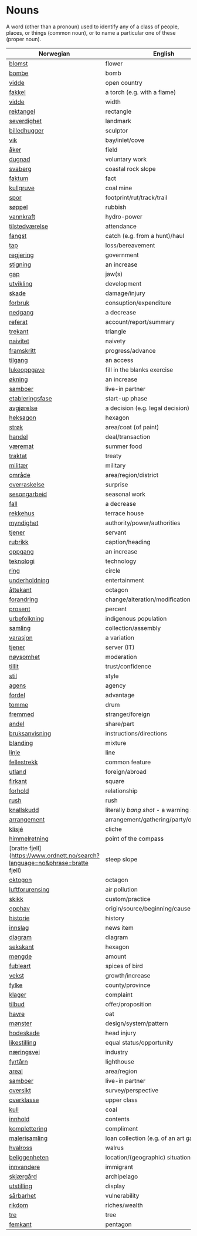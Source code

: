 # Nouns

A word (other than a pronoun) used to identify any of a class of people, places, or things (common noun), or to name a particular one of these (proper noun).

| Norwegian | English | Gender |
| --- | --- | --- |
| [blomst](https://www.ordnett.no/search?language=no&phrase=blomst) | flower | m |
| [bombe](https://www.ordnett.no/search?language=no&phrase=bombe) | bomb | m |
| [vidde](https://www.ordnett.no/search?language=no&phrase=vidde) | open country | m |
| [fakkel](https://www.ordnett.no/search?language=no&phrase=fakkel) | a torch (e.g. with a flame) | m |
| [vidde](https://www.ordnett.no/search?language=no&phrase=vidde) | width | m/f |
| [rektangel](https://www.ordnett.no/search?language=no&phrase=rektangel) | rectangle | i |
| [severdighet](https://www.ordnett.no/search?language=no&phrase=severdighet) | landmark | m |
| [billedhugger](https://www.ordnett.no/search?language=no&phrase=billedhugger) | sculptor | m |
| [vik](https://www.ordnett.no/search?language=no&phrase=vik) | bay/inlet/cove | m |
| [åker](https://www.ordnett.no/search?language=no&phrase=åker) | field | m |
| [dugnad](https://www.ordnett.no/search?language=no&phrase=dugnad) | voluntary work | m |
| [svaberg](https://www.ordnett.no/search?language=no&phrase=svaberg) | coastal rock slope | i |
| [faktum](https://www.ordnett.no/search?language=no&phrase=faktum) | fact | i |
| [kullgruve](https://www.ordnett.no/search?language=no&phrase=kullgruve) | coal mine | m |
| [spor](https://www.ordnett.no/search?language=no&phrase=spor) | footprint/rut/track/trail | i |
| [søppel](https://www.ordnett.no/search?language=no&phrase=søppel) | rubbish | i |
| [vannkraft](https://www.ordnett.no/search?language=no&phrase=vannkraft) | hydro-power | m |
| [tilstedværelse](https://www.ordnett.no/search?language=no&phrase=tilstedværelse) | attendance | i |
| [fangst](https://www.ordnett.no/search?language=no&phrase=fangst) | catch (e.g. from a hunt)/haul | m |
| [tap](https://www.ordnett.no/search?language=no&phrase=tap) | loss/bereavement | i |
| [regjering](https://www.ordnett.no/search?language=no&phrase=regjering) | government | m |
| [stigning](https://www.ordnett.no/search?language=no&phrase=stigning) | an increase | m |
| [gap](https://www.ordnett.no/search?language=no&phrase=gap) | jaw(s) | m |
| [utvikling](https://www.ordnett.no/search?language=no&phrase=utvikling) | development | m |
| [skade](https://www.ordnett.no/search?language=no&phrase=skade) | damage/injury | m |
| [forbruk](https://www.ordnett.no/search?language=no&phrase=forbruk) | consuption/expenditure | i |
| [nedgang](https://www.ordnett.no/search?language=no&phrase=nedgang) | a decrease | m |
| [referat](https://www.ordnett.no/search?language=no&phrase=referat) | account/report/summary | i |
| [trekant](https://www.ordnett.no/search?language=no&phrase=trekant) | triangle | m |
| [naivitet](https://www.ordnett.no/search?language=no&phrase=naivitet) | naivety | m |
| [framskritt](https://www.ordnett.no/search?language=no&phrase=framskritt) | progress/advance | i |
| [tilgang](https://www.ordnett.no/search?language=no&phrase=tilgang) | an access | i |
| [lukeoppgave](https://www.ordnett.no/search?language=no&phrase=lukeoppgave) | fill in the blanks exercise | m |
| [økning](https://www.ordnett.no/search?language=no&phrase=økning) | an increase | m |
| [samboer](https://www.ordnett.no/search?language=no&phrase=samboer) | live-in partner | m |
| [etableringsfase](https://www.ordnett.no/search?language=no&phrase=etableringsfase) | start-up phase | m |
| [avgjørelse](https://www.ordnett.no/search?language=no&phrase=avgjørelse) | a decision (e.g. legal decision) | m |
| [heksagon](https://www.ordnett.no/search?language=no&phrase=heksagon) | hexagon | m |
| [strøk](https://www.ordnett.no/search?language=no&phrase=strøk) | area/coat (of paint) | i |
| [handel](https://www.ordnett.no/search?language=no&phrase=handel) | deal/transaction | m |
| [væremat](https://www.ordnett.no/search?language=no&phrase=væremat) | summer food | m |
| [traktat](https://www.ordnett.no/search?language=no&phrase=traktat) | treaty | m |
| [militær](https://www.ordnett.no/search?language=no&phrase=militær) | military | m |
| [område](https://www.ordnett.no/search?language=no&phrase=område) | area/region/district | i |
| [overraskelse](https://www.ordnett.no/search?language=no&phrase=overraskelse) | surprise | m |
| [sesongarbeid](https://www.ordnett.no/search?language=no&phrase=sesongarbeid) | seasonal work | i |
| [fall](https://www.ordnett.no/search?language=no&phrase=fall) | a decrease | i |
| [rekkehus](https://www.ordnett.no/search?language=no&phrase=rekkehus) | terrace house | i |
| [myndighet](https://www.ordnett.no/search?language=no&phrase=myndighet) | authority/power/authorities | m |
| [tjener](https://www.ordnett.no/search?language=no&phrase=tjener) | servant | m |
| [rubrikk](https://www.ordnett.no/search?language=no&phrase=rubrikk) | caption/heading | m |
| [oppgang](https://www.ordnett.no/search?language=no&phrase=oppgang) | an increase | m |
| [teknologi](https://www.ordnett.no/search?language=no&phrase=teknologi) | technology | m |
| [ring](https://www.ordnett.no/search?language=no&phrase=ring) | circle | m |
| [underholdning](https://www.ordnett.no/search?language=no&phrase=underholdning) | entertainment | m |
| [åttekant](https://www.ordnett.no/search?language=no&phrase=åttekant) | octagon | m |
| [forandring](https://www.ordnett.no/search?language=no&phrase=forandring) | change/alteration/modification | m |
| [prosent](https://www.ordnett.no/search?language=no&phrase=prosent) | percent | m |
| [urbefolkning](https://www.ordnett.no/search?language=no&phrase=urbefolkning) | indigenous population | m |
| [samling](https://www.ordnett.no/search?language=no&phrase=samling) | collection/assembly | m |
| [varasjon](https://www.ordnett.no/search?language=no&phrase=varasjon) | a variation | m |
| [tjener](https://www.ordnett.no/search?language=no&phrase=tjener) | server (IT) | m |
| [nøysomhet](https://www.ordnett.no/search?language=no&phrase=nøysomhet) | moderation | m |
| [tillit](https://www.ordnett.no/search?language=no&phrase=tillit) | trust/confidence | m |
| [stil](https://www.ordnett.no/search?language=no&phrase=stil) | style | m |
| [agens](https://www.ordnett.no/search?language=no&phrase=agens) | agency | m |
| [fordel](https://www.ordnett.no/search?language=no&phrase=fordel) | advantage | m |
| [tomme](https://www.ordnett.no/search?language=no&phrase=tomme) | drum | m |
| [fremmed](https://www.ordnett.no/search?language=no&phrase=fremmed) | stranger/foreign | m |
| [andel](https://www.ordnett.no/search?language=no&phrase=andel) | share/part | m |
| [bruksanvisning](https://www.ordnett.no/search?language=no&phrase=bruksanvisning) | instructions/directions | m |
| [blanding](https://www.ordnett.no/search?language=no&phrase=blanding) | mixture | m |
| [linje](https://www.ordnett.no/search?language=no&phrase=linje) | line | m |
| [fellestrekk](https://www.ordnett.no/search?language=no&phrase=fellestrekk) | common feature | i |
| [utland](https://www.ordnett.no/search?language=no&phrase=utland) | foreign/abroad | m |
| [firkant](https://www.ordnett.no/search?language=no&phrase=firkant) | square | m |
| [forhold](https://www.ordnett.no/search?language=no&phrase=forhold) | relationship | i |
| [rush](https://www.ordnett.no/search?language=no&phrase=rush) | rush | i |
| [knallskudd](https://www.ordnett.no/search?language=no&phrase=knallskudd) | literally _bang shot_ - a warning shot gun | i |
| [arrangement](https://www.ordnett.no/search?language=no&phrase=arrangement) | arrangement/gathering/party/organisation | i |
| [klisjé](https://www.ordnett.no/search?language=no&phrase=klisjé) | cliche | m |
| [himmelretning](https://www.ordnett.no/search?language=no&phrase=himmelretning) | point of the compass | m |
| [bratte fjell](https://www.ordnett.no/search?language=no&phrase=bratte fjell) | steep slope | m |
| [oktogon](https://www.ordnett.no/search?language=no&phrase=oktogon) | octagon | m |
| [luftforurensing](https://www.ordnett.no/search?language=no&phrase=luftforurensing) | air pollution | m |
| [skikk](https://www.ordnett.no/search?language=no&phrase=skikk) | custom/practice | m |
| [opphav](https://www.ordnett.no/search?language=no&phrase=opphav) | origin/source/beginning/cause | i |
| [historie](https://www.ordnett.no/search?language=no&phrase=historie) | history | m/f |
| [innslag](https://www.ordnett.no/search?language=no&phrase=innslag) | news item | i |
| [diagram](https://www.ordnett.no/search?language=no&phrase=diagram) | diagram | i |
| [sekskant](https://www.ordnett.no/search?language=no&phrase=sekskant) | hexagon | m |
| [mengde](https://www.ordnett.no/search?language=no&phrase=mengde) | amount | m |
| [fubleart](https://www.ordnett.no/search?language=no&phrase=fubleart) | spices of bird | m/f |
| [vekst](https://www.ordnett.no/search?language=no&phrase=vekst) | growth/increase | m |
| [fylke](https://www.ordnett.no/search?language=no&phrase=fylke) | county/province | i |
| [klager](https://www.ordnett.no/search?language=no&phrase=klager) | complaint | m |
| [tilbud](https://www.ordnett.no/search?language=no&phrase=tilbud) | offer/proposition | i |
| [havre](https://www.ordnett.no/search?language=no&phrase=havre) | oat | m |
| [mønster](https://www.ordnett.no/search?language=no&phrase=mønster) | design/system/pattern | i |
| [hodeskade](https://www.ordnett.no/search?language=no&phrase=hodeskade) | head injury | m |
| [likestilling](https://www.ordnett.no/search?language=no&phrase=likestilling) | equal status/opportunity | m |
| [næringsvei](https://www.ordnett.no/search?language=no&phrase=næringsvei) | industry | m |
| [fyrtårn](https://www.ordnett.no/search?language=no&phrase=fyrtårn) | lighthouse | i |
| [areal](https://www.ordnett.no/search?language=no&phrase=areal) | area/region | i |
| [samboer](https://www.ordnett.no/search?language=no&phrase=samboer) | live-in partner | m |
| [oversikt](https://www.ordnett.no/search?language=no&phrase=oversikt) | survey/perspective | m |
| [overklasse](https://www.ordnett.no/search?language=no&phrase=overklasse) | upper class | m |
| [kull](https://www.ordnett.no/search?language=no&phrase=kull) | coal | i |
| [innhold](https://www.ordnett.no/search?language=no&phrase=innhold) | contents | i |
| [komplettering](https://www.ordnett.no/search?language=no&phrase=komplettering) | compliment | m |
| [malerisamling](https://www.ordnett.no/search?language=no&phrase=malerisamling) | loan collection (e.g. of an art gallery) | m |
| [hvalross](https://www.ordnett.no/search?language=no&phrase=hvalross) | walrus | m |
| [beliggenheten](https://www.ordnett.no/search?language=no&phrase=beliggenheten) | location/(geographic) situation | m/f |
| [innvandere](https://www.ordnett.no/search?language=no&phrase=innvandere) | immigrant | m |
| [skjærgård](https://www.ordnett.no/search?language=no&phrase=skjærgård) | archipelago | m |
| [utstilling](https://www.ordnett.no/search?language=no&phrase=utstilling) | display | m |
| [sårbarhet](https://www.ordnett.no/search?language=no&phrase=sårbarhet) | vulnerability | m |
| [rikdom](https://www.ordnett.no/search?language=no&phrase=rikdom) | riches/wealth | m |
| [tre](https://www.ordnett.no/search?language=no&phrase=tre) | tree | i |
| [femkant](https://www.ordnett.no/search?language=no&phrase=femkant) | pentagon | m |

